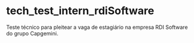 # tech_test_intern_rdiSoftware
Teste técnico para pleitear a vaga de estagiário na empresa RDI Software do grupo Capgemini.
